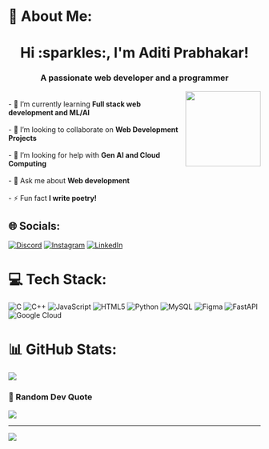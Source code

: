 # 💫 About Me:
<h1 align="center">Hi :sparkles:, I'm Aditi Prabhakar!</h1>
<h3 align="center">A passionate web developer and a programmer</h3>

<img align="right" height="150" src= "https://i.imgflip.com/65efzo.gif" />

<br>- 🌱 I’m currently learning **Full stack web development and ML/AI**<br><br>- 👯 I’m looking to collaborate on **Web Development Projects**<br><br>- 🤝 I’m looking for help with **Gen AI and Cloud Computing**<br><br>- 💬 Ask me about **Web development**<br><br>- ⚡ Fun fact **I write poetry!**
###

## 🌐 Socials:
[![Discord](https://img.shields.io/badge/Discord-%237289DA.svg?logo=discord&logoColor=white)](https://discord.gg/1151840842483507270) [![Instagram](https://img.shields.io/badge/Instagram-%23E4405F.svg?logo=Instagram&logoColor=white)](https://instagram.com/aditiprabhakar02) [![LinkedIn](https://img.shields.io/badge/LinkedIn-%230077B5.svg?logo=linkedin&logoColor=white)](https://linkedin.com/in/aditi-prabhakar-7b1a08245) 

# 💻 Tech Stack:
![C](https://img.shields.io/badge/c-%2300599C.svg?style=for-the-badge&logo=c&logoColor=white) ![C++](https://img.shields.io/badge/c++-%2300599C.svg?style=for-the-badge&logo=c%2B%2B&logoColor=white) ![JavaScript](https://img.shields.io/badge/javascript-%23323330.svg?style=for-the-badge&logo=javascript&logoColor=%23F7DF1E) ![HTML5](https://img.shields.io/badge/html5-%23E34F26.svg?style=for-the-badge&logo=html5&logoColor=white) ![Python](https://img.shields.io/badge/python-3670A0?style=for-the-badge&logo=python&logoColor=ffdd54) ![MySQL](https://img.shields.io/badge/mysql-%2300000f.svg?style=for-the-badge&logo=mysql&logoColor=white) ![Figma](https://img.shields.io/badge/figma-%23F24E1E.svg?style=for-the-badge&logo=figma&logoColor=white) ![FastAPI](https://img.shields.io/badge/FastAPI-005571?style=for-the-badge&logo=fastapi) ![Google Cloud](https://img.shields.io/badge/GoogleCloud-%234285F4.svg?style=for-the-badge&logo=google-cloud&logoColor=white)
# 📊 GitHub Stats:
![](https://github-readme-streak-stats.herokuapp.com/?user=AditiPrabhakar&theme=dark&hide_border=false)<br/>

### :thought_balloon: Random Dev Quote
![](https://quotes-github-readme.vercel.app/api?type=horizontal&theme=merko)


---
[![](https://visitcount.itsvg.in/api?id=AditiPrabhakar&icon=2&color=10)](https://visitcount.itsvg.in)
